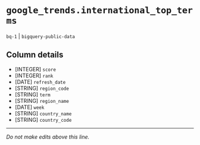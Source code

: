 # `google_trends.international_top_terms`
`bq-1` | `bigquery-public-data`

## Column details
* [INTEGER]   `score`
* [INTEGER]   `rank`
* [DATE]      `refresh_date`
* [STRING]    `region_code`
* [STRING]    `term`
* [STRING]    `region_name`
* [DATE]      `week`
* [STRING]    `country_name`
* [STRING]    `country_code`

-------------------------------------------------------------------------------
*Do not make edits above this line.*
